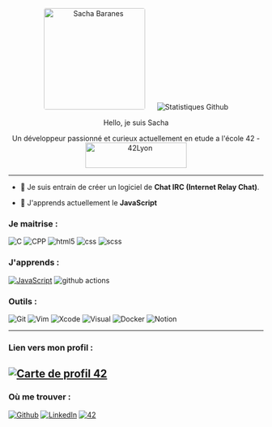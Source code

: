 <p align="center">
  <img src="https://github.com/sach1095/sach1095/blob/master/2.jpeg" alt="Sacha Baranes" height="200" style="margin-right : 20px; border-radius: 4px;" / >
  <img src="https://github-readme-stats.vercel.app/api?username=sach1095&show_icons=true&theme=graywhite" alt="Statistiques Github" />
</p>
<p style="text-align: center;">Hello, je suis Sacha
<p style="text-align: center;">Un développeur passionné et curieux actuellement en etude a l'école 42 - <img  height="50" width="200" src="https://github.com/sach1095/sach1095/blob/master/42.png" alt="42Lyon" /> 
 
 
------

- 🔭 Je suis entrain de créer un logiciel de **Chat IRC (Internet Relay Chat)**.

- 🌱 J'apprends actuellement le **JavaScript**

### **Je maitrise :**
<img alt="C" src="https://img.shields.io/badge/C-222222.svg?&style=flat&logo=C&logoColor=A8B9CC" /></a>
<img alt="CPP" src="https://img.shields.io/badge/C%2B%2B-00599C.svg?&style=flat&logo=C%2B%2B&logoColor=FFFFFF" /></a>
<img alt="html5" src="https://img.shields.io/badge/-HTML5-E34F26?style=flat-square&logo=html5&logoColor=white" /> 
<img alt="css" src="https://img.shields.io/badge/-CSS-green?style=flat-square&logo=css3&logoColor=white" />
<img alt="scss" src="https://img.shields.io/badge/-SASS-purple?style=flat-square&logo=sass&logoColor=white" />

### **J'apprends :**
[![JavaScript](https://img.shields.io/badge/--F7DF1E?logo=javascript&logoColor=FFFFFF)](https://developer.mozilla.org/fr/docs/Web/JavaScript)
<img alt="github actions" src="https://img.shields.io/badge/-Github_Actions-2088FF?style=flat&logo=github-actions&logoColor=white" />

### **Outils :**
<p>
<img alt="Git" src="https://img.shields.io/badge/-Git-F05032?style=flat&logo=Git&logoColor=white" />
<img alt="Vim" src="https://img.shields.io/badge/-Vim-019733?style=flat&logo=Vim&logoColor=white" />
<img alt="Xcode" src="https://img.shields.io/badge/-Xcode-147EFB" />
<img alt="Visual" src="https://img.shields.io/badge/-Visual-6C33AF?style=flat&logo=visual%20studio&logoColor=white" />
<img alt="Docker" src="https://img.shields.io/badge/-Docker-46a2f1?style=flat&logo=docker&logoColor=white" />
<img alt="Notion" src="https://img.shields.io/badge/Notion-000000.svg?&style=flat&logo=Notion&logoColor=white" />
</p>
  
------------

### Lien vers mon profil :
[![Carte de profil 42](https://1337-readme.vercel.app/api/profile?cursus=42&dark=true&leet_logo=hide&login=sbaranes)](https://github.com/mohouyizme/1337-readme)
---------------
### **Où me trouver :**
<p><a href="https://github.com/sach1095" target="_blank"><img alt="Github" src="https://img.shields.io/badge/GitHub-%2312100E .svg?&style=flat&logo=Github&logoColor=white" /></a>
<a href="https://www.linkedin.com/in/sacha-baranes-a2b6b51b9/" target="_blank"><img alt="LinkedIn" src="https://img.shields.io/badge/linkedin-%230077B5.svg?&style=flat&logo=linkedin&logoColor=white" /></a>
<a href="https://profile.intra.42.fr/users/sbaranes" target="_blank"><img alt="42" src="https://img.shields.io/badge/Student-000000.svg?&style=flat&logo=42&logoColor=white" /></a>

</p>
